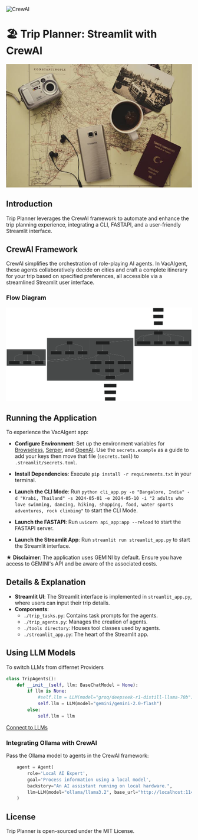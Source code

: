 ![CrewAI](https://miro.medium.com/v2/resize:fit:1400/0*-7HC-GJCxjn-Dm7i.png)

# 🏖️ Trip Planner: Streamlit with CrewAI

![Streamlit App](assets/trip_planner.jpg)

## Introduction

Trip Planner leverages the CrewAI framework to automate and enhance the trip planning experience, integrating a CLI, FASTAPI, and a user-friendly Streamlit interface.


## CrewAI Framework

CrewAI simplifies the orchestration of role-playing AI agents. In VacAIgent, these agents collaboratively decide on cities and craft a complete itinerary for your trip based on specified preferences, all accessible via a streamlined Streamlit user interface.

### Flow Diagram

![Flow Diagram](assets/flow_diagram.svg)

## Running the Application

To experience the VacAIgent app:

- **Configure Environment**: Set up the environment variables for [Browseless](https://www.browserless.io/), [Serper](https://serper.dev/), and [OpenAI](https://openai.com/). Use the `secrets.example` as a guide to add your keys then move that file (`secrets.toml`) to `.streamlit/secrets.toml`.

- **Install Dependencies**: Execute `pip install -r requirements.txt` in your terminal.
- **Launch the CLI Mode**: Run `python cli_app.py -o "Bangalore, India" -d "Krabi, Thailand" -s 2024-05-01 -e 2024-05-10 -i "2 adults who love swimming, dancing, hiking, shopping, food, water sports adventures, rock climbing"` to start the CLI Mode.
- **Launch the FASTAPI**: Run `uvicorn api_app:app --reload` to start the FASTAPI server.
- **Launch the Streamlit App**: Run `streamlit run streamlit_app.py` to start the Streamlit interface.

★ **Disclaimer**: The application uses GEMINI by default. Ensure you have access to GEMINI's API and be aware of the associated costs.

## Details & Explanation

- **Streamlit UI**: The Streamlit interface is implemented in `streamlit_app.py`, where users can input their trip details.
- **Components**:
  - `./trip_tasks.py`: Contains task prompts for the agents.
  - `./trip_agents.py`: Manages the creation of agents.
  - `./tools directory`: Houses tool classes used by agents.
  - `./streamlit_app.py`: The heart of the Streamlit app.

## Using LLM Models

To switch LLMs from differnet Providers

```python
class TripAgents():
    def __init__(self, llm: BaseChatModel = None):
        if llm is None:
            #self.llm = LLM(model="groq/deepseek-r1-distill-llama-70b")
            self.llm = LLM(model="gemini/gemini-2.0-flash")
        else:
            self.llm = llm

```
[Connect to LLMs](https://docs.crewai.com/how-to/llm-connections#connect-crewai-to-llms)



### Integrating Ollama with CrewAI

Pass the Ollama model to agents in the CrewAI framework:

```python
    agent = Agent(
        role='Local AI Expert',
        goal='Process information using a local model',
        backstory="An AI assistant running on local hardware.",
        llm=LLM(model="ollama/llama3.2", base_url="http://localhost:11434")
    )
```


## License

Trip Planner is open-sourced under the MIT License.
